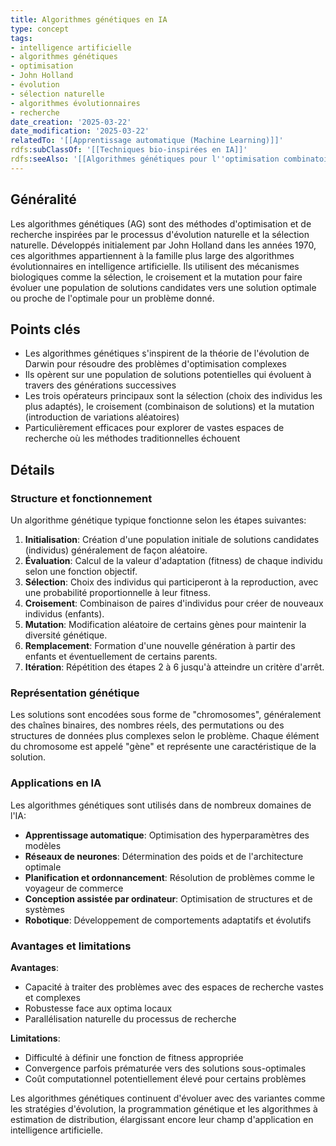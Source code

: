 ```yaml
---
title: Algorithmes génétiques en IA
type: concept
tags:
- intelligence artificielle
- algorithmes génétiques
- optimisation
- John Holland
- évolution
- sélection naturelle
- algorithmes évolutionnaires
- recherche
date_creation: '2025-03-22'
date_modification: '2025-03-22'
relatedTo: '[[Apprentissage automatique (Machine Learning)]]'
rdfs:subClassOf: '[[Techniques bio-inspirées en IA]]'
rdfs:seeAlso: '[[Algorithmes génétiques pour l''optimisation combinatoire]]'
---
```


## Généralité

Les algorithmes génétiques (AG) sont des méthodes d'optimisation et de recherche inspirées par le processus d'évolution naturelle et la sélection naturelle. Développés initialement par John Holland dans les années 1970, ces algorithmes appartiennent à la famille plus large des algorithmes évolutionnaires en intelligence artificielle. Ils utilisent des mécanismes biologiques comme la sélection, le croisement et la mutation pour faire évoluer une population de solutions candidates vers une solution optimale ou proche de l'optimale pour un problème donné.

## Points clés

- Les algorithmes génétiques s'inspirent de la théorie de l'évolution de Darwin pour résoudre des problèmes d'optimisation complexes
- Ils opèrent sur une population de solutions potentielles qui évoluent à travers des générations successives
- Les trois opérateurs principaux sont la sélection (choix des individus les plus adaptés), le croisement (combinaison de solutions) et la mutation (introduction de variations aléatoires)
- Particulièrement efficaces pour explorer de vastes espaces de recherche où les méthodes traditionnelles échouent

## Détails

### Structure et fonctionnement

Un algorithme génétique typique fonctionne selon les étapes suivantes:

1. **Initialisation**: Création d'une population initiale de solutions candidates (individus) généralement de façon aléatoire.
2. **Évaluation**: Calcul de la valeur d'adaptation (fitness) de chaque individu selon une fonction objectif.
3. **Sélection**: Choix des individus qui participeront à la reproduction, avec une probabilité proportionnelle à leur fitness.
4. **Croisement**: Combinaison de paires d'individus pour créer de nouveaux individus (enfants).
5. **Mutation**: Modification aléatoire de certains gènes pour maintenir la diversité génétique.
6. **Remplacement**: Formation d'une nouvelle génération à partir des enfants et éventuellement de certains parents.
7. **Itération**: Répétition des étapes 2 à 6 jusqu'à atteindre un critère d'arrêt.

### Représentation génétique

Les solutions sont encodées sous forme de "chromosomes", généralement des chaînes binaires, des nombres réels, des permutations ou des structures de données plus complexes selon le problème. Chaque élément du chromosome est appelé "gène" et représente une caractéristique de la solution.

### Applications en IA

Les algorithmes génétiques sont utilisés dans de nombreux domaines de l'IA:

- **Apprentissage automatique**: Optimisation des hyperparamètres des modèles
- **Réseaux de neurones**: Détermination des poids et de l'architecture optimale
- **Planification et ordonnancement**: Résolution de problèmes comme le voyageur de commerce
- **Conception assistée par ordinateur**: Optimisation de structures et de systèmes
- **Robotique**: Développement de comportements adaptatifs et évolutifs

### Avantages et limitations

**Avantages**:
- Capacité à traiter des problèmes avec des espaces de recherche vastes et complexes
- Robustesse face aux optima locaux
- Parallélisation naturelle du processus de recherche

**Limitations**:
- Difficulté à définir une fonction de fitness appropriée
- Convergence parfois prématurée vers des solutions sous-optimales
- Coût computationnel potentiellement élevé pour certains problèmes

Les algorithmes génétiques continuent d'évoluer avec des variantes comme les stratégies d'évolution, la programmation génétique et les algorithmes à estimation de distribution, élargissant encore leur champ d'application en intelligence artificielle.
